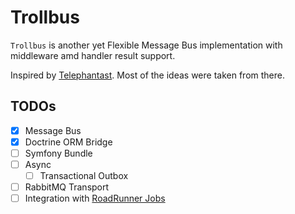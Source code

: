 # Trollbus

`Trollbus` is another yet Flexible Message Bus implementation with middleware amd handler result support.

Inspired by [Telephantast](https://github.com/telephantast/telephantast). Most of the ideas were taken from there.

## TODOs

- [x] Message Bus
- [x] Doctrine ORM Bridge
- [ ] Symfony Bundle
- [ ] Async
  - [ ] Transactional Outbox
- [ ] RabbitMQ Transport
- [ ] Integration with [RoadRunner Jobs](https://docs.roadrunner.dev/docs/queues-and-jobs/overview-queues)
